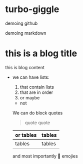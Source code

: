 # turbo-giggle
demoing github


demoing markdown

# this is a blog title
  this is blog content
  
  * we can have lists:
    1. that contain lists
      1. that are in order
      2. or maybe
    * not 
    
    We can do block quotes
      > quote
      > quote
      
      or tables | tables
      ----------|--------
      tables| tables
      
      and most importantly :slightly_smiling_face: emojies

